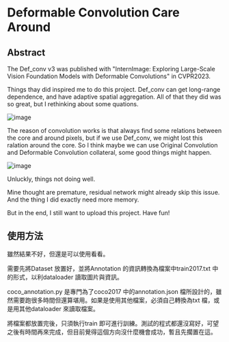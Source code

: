 # Deformable Convolution Care Around
## Abstract
The Def_conv v3 was published with "InternImage: Exploring Large-Scale Vision Foundation Models with Deformable Convolutions" in CVPR2023.

Things thay did inspired me to do this project. Def_conv can get long-range dependence, and have adaptive spatial aggregation. All of that they did was so great, but I rethinking about some quations.

![image](https://github.com/okok009/def_conv_carearound/imgs/Figure2.def_conv.jpg)

The reason of convolution works is that always find some relations between the core and around pixels, but if we use Def_conv, we might lost this ralation around the core. So I think maybe we can use Original Convolution and Deformable Convolution collateral, some good things might happen.

![image](https://github.com/okok009/def_conv_carearound/imgs/Figure2.mine.jpg)

Unluckly, things not doing well.

Mine thought are premature, residual network might already skip this issue. And the thing I did exactly need more memory.

But in the end, I still want to upload this project. Have fun!
## 使用方法
雖然結果不好，但還是可以使用看看。

需要先將Dataset 放置好，並將Annotation 的資訊轉換為檔案中train2017.txt 中的形式，以利dataloader 讀取圖片與資訊。

coco_annotation.py 是專門為了coco2017 中的annotation.json 檔所設計的，雖然需要跑很多時間但還算堪用。如果是使用其他檔案，必須自己轉換為txt 檔，或是用其他dataloader 來讀取檔案。

將檔案都放置完後，只須執行train 即可進行訓練。測試的程式都還沒寫好，可望之後有時間再來完成，但目前覺得這個方向沒什麼機會成功，暫且先擱置在這。
